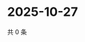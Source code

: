 # 2025-10-27

共 0 条

<!-- BEGIN ZHIHUVIDEO -->
<!-- 最后更新时间 Mon Oct 27 2025 17:15:16 GMT+0800 (China Standard Time) -->

<!-- END ZHIHUVIDEO -->
